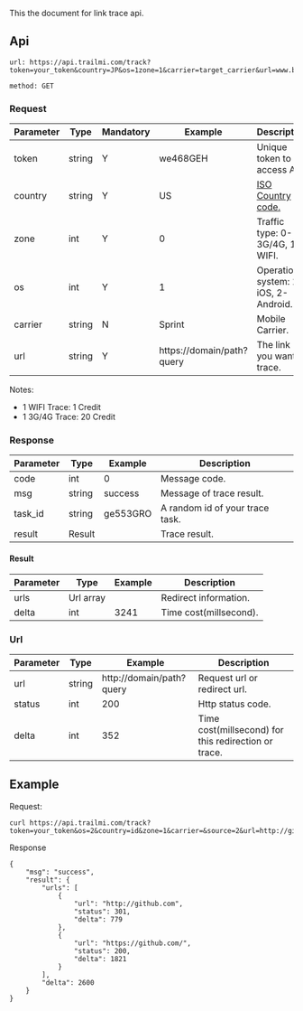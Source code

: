 This the document for link trace api. 


## Api
```
url: https://api.trailmi.com/track?token=your_token&country=JP&os=1zone=1&carrier=target_carrier&url=www.bing.com

method: GET
```

### Request
| Parameter | Type | Mandatory | Example | Description |
|--------------|-------------|--------------|---------------|---------------|
| token | string | Y | we468GEH | Unique token to access API.|
| country | string | Y | US | [ISO Country code.](https://en.wikipedia.org/wiki/ISO_3166-1) | 
| zone | int | Y | 0 | Traffic type: 0-3G/4G, 1-WIFI. |
| os | int | Y | 1 | Operation system: 1-iOS, 2-Android. |
| carrier | string | N | Sprint | Mobile Carrier. |
| url | string | Y | https://domain/path?query | The link you want to trace. |

Notes:
- 1 WIFI Trace: 1 Credit
- 1 3G/4G Trace: 20 Credit


### Response
| Parameter | Type | Example | Description |
|--------------|--------------|---------------|---------------|
| code | int | 0 | Message code. |
| msg | string | success | Message of trace result. |
| task_id | string | ge553GRO | A random id of your trace task. |
| result | Result |  | Trace result. |

#### Result
| Parameter | Type | Example | Description |
|--------------|--------------|---------------|---------------|
| urls | Url array |  | Redirect information. |
| delta | int | 3241 | Time cost(millsecond). |

### Url
| Parameter | Type | Example | Description |
|--------------|--------------|---------------|---------------|
| url | string | http://domain/path?query | Request url or redirect url. |
| status | int | 200 | Http status code. |
| delta | int | 352 | Time cost(millsecond) for this redirection or trace. |

## Example
Request:
```
curl https://api.trailmi.com/track?token=your_token&os=2&country=id&zone=1&carrier=&source=2&url=http://github.com
```

Response
```
{
    "msg": "success",
    "result": {
        "urls": [
            {
                "url": "http://github.com",
                "status": 301,
                "delta": 779
            },
            {
                "url": "https://github.com/",
                "status": 200,
                "delta": 1821
            }
        ],
        "delta": 2600
    }
}
```

